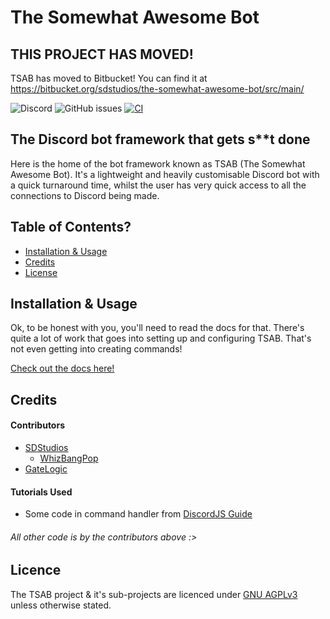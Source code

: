 # The Somewhat Awesome Bot

## THIS PROJECT HAS MOVED!
TSAB has moved to Bitbucket! You can find it at https://bitbucket.org/sdstudios/the-somewhat-awesome-bot/src/main/

![Discord](https://img.shields.io/discord/964238274581393418?label=Discord)
![GitHub issues](https://img.shields.io/github/issues/summerisadev/the-somewhat-awesome-bot)
[![CI](https://github.com/sd-studios-official/The-Somewhat-Awesome-Bot/actions/workflows/build-and-deploy.yml/badge.svg?branch=main)](https://github.com/sd-studios-official/The-Somewhat-Awesome-Bot/actions/workflows/build-and-deploy.yml)

## The Discord bot framework that gets s**t done

Here is the home of the bot framework known as TSAB (The Somewhat Awesome Bot). It's a lightweight and heavily customisable Discord bot with a quick turnaround time, whilst the user has very quick access to all the connections to Discord being made.

## Table of Contents?

- [Installation & Usage](#installation--usage)
- [Credits](#credits)
- [License](#licence)

## Installation & Usage

Ok, to be honest with you, you'll need to read the docs for that. There's quite a lot of work that goes into setting up and configuring TSAB. That's not even getting into creating commands!

[Check out the docs here!](https://tsab-docs.summerdev.tk)

## Credits

#### Contributors

- [SDStudios](https://github.com/sd-studios-official)
  - [WhizBangPop](https://github.com/whizbangpop)
- [GateLogic](https://github.com/gatelogic)

#### Tutorials Used

- Some code in command handler from [DiscordJS Guide](https://discordjs.guide)

###### All other code is by the contributors above :>

## Licence

The TSAB project & it's sub-projects are licenced under [GNU AGPLv3](https://choosealicense.com/licenses/agpl-3.0/) unless otherwise stated.
